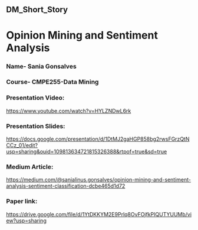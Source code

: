 ## DM_Short_Story

# Opinion Mining and Sentiment Analysis

### Name- Sania Gonsalves
### Course- CMPE255-Data Mining

### Presentation Video:
https://www.youtube.com/watch?v=HYLZNDwL6rk

### Presentation Slides:
https://docs.google.com/presentation/d/1DtMJ2gaHGP858bg2rwsFGrzQtNCCz_01/edit?usp=sharing&ouid=109813634721815326388&rtpof=true&sd=true

### Medium Article:
https://medium.com/@sanialinus.gonsalves/opinion-mining-and-sentiment-analysis-sentiment-classification-dcbe465d1d72

### Paper link: 
https://drive.google.com/file/d/1YtDKKYM2E9Prlq8OvFOjfkPIQUTYUUMb/view?usp=sharing
